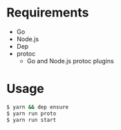 # Requirements
- Go
- Node.js
- Dep
- protoc
  - Go and Node.js protoc plugins

# Usage
``` sh
$ yarn && dep ensure
$ yarn run proto
$ yarn run start
```
